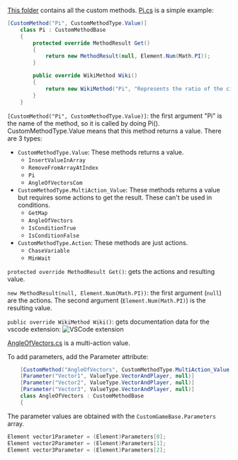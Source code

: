 [This folder](https://github.com/ItsDeltin/Overwatch-Script-To-Workshop/tree/master/Deltinteger/Deltinteger/Custom%20Methods) contains all the custom methods. [Pi.cs](https://github.com/ItsDeltin/Overwatch-Script-To-Workshop/blob/master/Deltinteger/Deltinteger/Custom%20Methods/Pi.cs) is a simple example:
```C#
[CustomMethod("Pi", CustomMethodType.Value)]
    class Pi : CustomMethodBase
    {
        protected override MethodResult Get()
        {
            return new MethodResult(null, Element.Num(Math.PI));
        }

        public override WikiMethod Wiki()
        {
            return new WikiMethod("Pi", "Represents the ratio of the circumference of a circle to its diameter, specified by the constant π. Equal to " + Math.PI, null);
        }
    }
```
`[CustomMethod("Pi", CustomMethodType.Value)]`: the first argument "Pi" is the name of the method, so it is called by doing Pi(). CustomMethodType.Value means that this method returns a value. There are 3 types:
* `CustomMethodType.Value`: These methods returns a value.
    * `InsertValueInArray`
    * `RemoveFromArrayAtIndex`
    * `Pi`
    * `AngleOfVectorsCom`
* `CustomMethodType.MultiAction_Value`: These methods returns a value but requires some actions to get the result. These can't be used in conditions.
    * `GetMap`
    * `AngleOfVectors`
    * `IsConditionTrue`
    * `IsConditionFalse`
* `CustomMethodType.Action`: These methods are just actions.
    * `ChaseVariable`
    * `MinWait`
	
`protected override MethodResult Get()`: gets the actions and resulting value.

`new MethodResult(null, Element.Num(Math.PI))`: the first argument (`null`) are the actions. The second argument (`Element.Num(Math.PI)`) is the resulting value.

`public override WikiMethod Wiki()`: gets documentation data for the vscode extension:
![VSCode extension](https://user-images.githubusercontent.com/34138844/62826305-425ed100-bb87-11e9-9052-93ada40984d1.png)

[AngleOfVectors.cs](https://github.com/ItsDeltin/Overwatch-Script-To-Workshop/blob/master/Deltinteger/Deltinteger/Custom%20Methods/AngleOfVectors.cs) is a multi-action value.

To add parameters, add the Parameter attribute:
```C#
    [CustomMethod("AngleOfVectors", CustomMethodType.MultiAction_Value)]
    [Parameter("Vector1", ValueType.VectorAndPlayer, null)]
    [Parameter("Vector2", ValueType.VectorAndPlayer, null)]
    [Parameter("Vector3", ValueType.VectorAndPlayer, null)]
    class AngleOfVectors : CustomMethodBase
    {
```

The parameter values are obtained with the `CustomGameBase.Parameters` array.
```C#
Element vector1Parameter = (Element)Parameters[0];
Element vector2Parameter = (Element)Parameters[1];
Element vector3Parameter = (Element)Parameters[2];
```